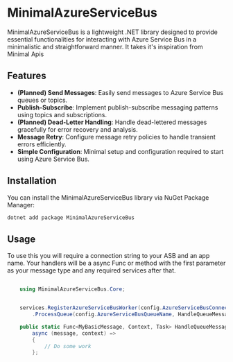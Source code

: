 # MinimalAzureServiceBus

MinimalAzureServiceBus is a lightweight .NET library designed to provide essential functionalities for interacting with Azure Service Bus in a minimalistic and straightforward manner. It takes it's inspiration from Minimal Apis

## Features

- **(Planned) Send Messages**: Easily send messages to Azure Service Bus queues or topics.
- **Publish-Subscribe**: Implement publish-subscribe messaging patterns using topics and subscriptions.
- **(Planned) Dead-Letter Handling**: Handle dead-lettered messages gracefully for error recovery and analysis.
- **Message Retry**: Configure message retry policies to handle transient errors efficiently.
- **Simple Configuration**: Minimal setup and configuration required to start using Azure Service Bus.

## Installation

You can install the MinimalAzureServiceBus library via NuGet Package Manager:

```bash
dotnet add package MinimalAzureServiceBus
```

## Usage

To use this you will require a connection string to your ASB and an app name. Your handlers will be a async Func or method with the first parameter as your message type and any required services after that.

```c#

    using MinimalAzureServiceBus.Core;


    services.RegisterAzureServiceBusWorker(config.AzureServiceBusConnectionString, "my-app")
        .ProcessQueue(config.AzureServiceBusQueueName, HandleQueueMessage);

    public static Func<MyBasicMessage, Context, Task> HandleQueueMessage =
        async (message, context) =>
        {
            // Do some work
        };
```